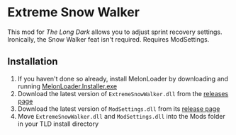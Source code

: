 ﻿# Extreme Snow Walker

This mod for *The Long Dark* allows you to adjust sprint recovery settings. Ironically, the Snow Walker feat isn't required. Requires ModSettings.

## Installation

1. If you haven't done so already, install MelonLoader by downloading and running [MelonLoader.Installer.exe](https://github.com/HerpDerpinstine/MelonLoader/releases/latest/download/MelonLoader.Installer.exe)
2. Download the latest version of `ExtremeSnowWalker.dll` from the [releases page](https://github.com/ds5678/ExtremeSnowWalker/releases)
3. Download the latest version of `ModSettings.dll` from its [release page](https://github.com/zeobviouslyfakeacc/ModSettings/releases)
4. Move `ExtremeSnowWalker.dll` and `ModSettings.dll` into the Mods folder in your TLD install directory